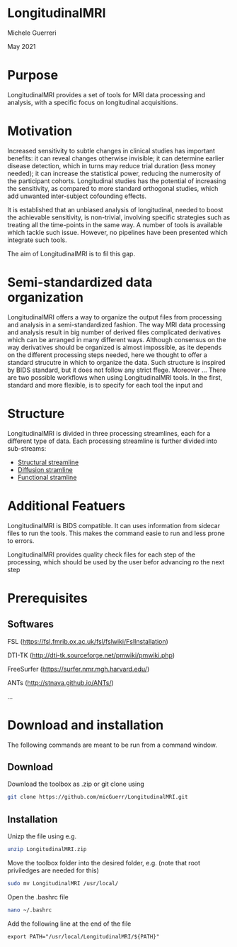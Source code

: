 LongitudinalMRI
===============
Michele Guerreri

May 2021

Purpose
=======

LongitudinalMRI provides a set of tools for MRI data processing and analysis, with a specific focus on longitudinal acquisitions.

Motivation
==========

Increased sensitivity to subtle changes in clinical studies has important benefits: it can reveal changes otherwise invisible; it can determine earlier disease detection, which in turns may reduce trial duration (less money needed); it can increase the statistical power, reducing the numerosity of the participant cohorts. 
Longitudinal studies has the potential of increasing the sensitivity, as compared to more standard orthogonal studies, which add unwanted inter-subject cofounding effects.

It is established that an unbiased analysis of longitudinal, needed to boost the achievable sensitivity, is non-trivial, involving specific strategies such as treating all the time-points in the same way.
A number of tools is available which tackle such issue.
However, no pipelines have been presented which integrate such tools.

The aim of LongitudinalMRI is to fil this gap.  

Semi-standardized data organization
===================================

LongitudinalMRI offers a way to organize the output files from processing and analysis in a semi-standardized fashion. The way MRI data processing and analysis result in big number of derived files complicated derivatives which can be arranged in many different ways. Although consensus on the way derivatives should be organized is almost impossible, as ite depends on the different processing steps needed, here we thought to offer a standard strucutre in which to organize the data.
Such structure is inspired by BIDS standard, but it does not follow any strict ffege.
Moreover ...
There are two possible workflows when using LongitudinalMRI tools. In the first, standard and more flexible, is to specify for each tool the input and 

Structure
=========

LongitudinalMRI is divided in three processing streamlines, each for a different type of data.
Each processing streamline is further divided into sub-streams:

* [Structural streamline](structural.md)
* [Diffusion stramline](diffusion.md)
* [Functional stramline](functional.md)

Additional Featuers
===================

LongitudinalMRI is BIDS compatible.
It can uses information from sidecar files to run the tools.
This makes the command easie to run and less prone to errors.

LongitudinalMRI provides quality check files for each step of the processing, which should be used by the user befor advancing ro the next step

Prerequisites
=============

Softwares
---------

FSL (https://fsl.fmrib.ox.ac.uk/fsl/fslwiki/FslInstallation)

DTI-TK (http://dti-tk.sourceforge.net/pmwiki/pmwiki.php)

FreeSurfer (https://surfer.nmr.mgh.harvard.edu/)

ANTs (http://stnava.github.io/ANTs/)

...

Download and installation
=========================

The following commands are meant to be run from a command window.

Download
--------

Download the toolbox as .zip or git clone using
```bash
git clone https://github.com/micGuerr/LongitudinalMRI.git
```

Installation
------------

Unizp the file using e.g.
```bash
unzip LongitudinalMRI.zip
```

Move the toolbox folder into the desired folder, e.g. (note that root priviledges are needed for this)
```bash
sudo mv LongitudinalMRI /usr/local/
```

Open the .bashrc file
```bash
nano ~/.bashrc
```

Add the following line at the end of the file
```bah
export PATH="/usr/local/LongitudinalMRI/${PATH}"
```









